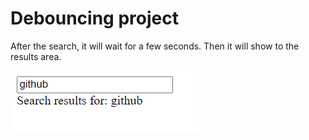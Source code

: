 # Debouncing project

After the search, it will wait for a few seconds. Then it will show to the results area.

![](/question10_JS/debounce.png)
